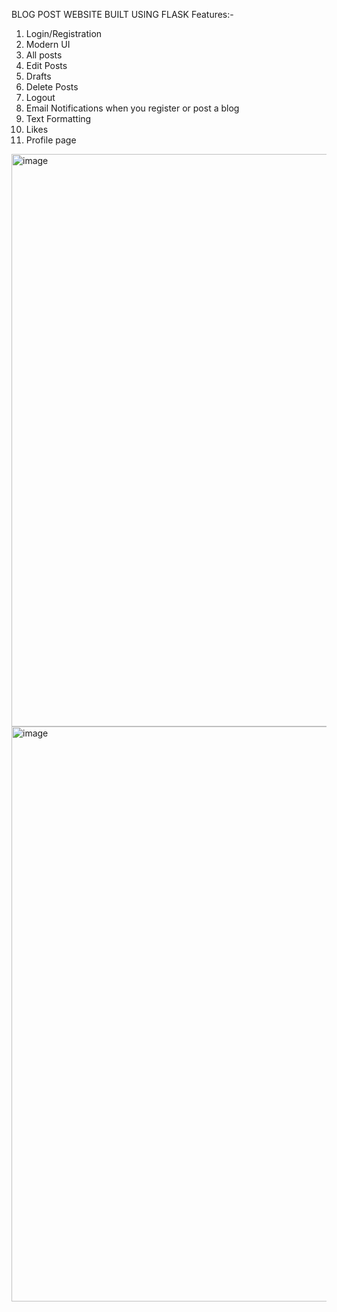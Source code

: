 BLOG POST WEBSITE BUILT USING FLASK
Features:-
1. Login/Registration
2. Modern UI
3. All posts
4. Edit Posts
5. Drafts
6. Delete Posts
7. Logout
8. Email Notifications when you register or post a blog
9. Text Formatting
10. Likes
11. Profile page
<img width="1919" height="916" alt="image" src="https://github.com/user-attachments/assets/a8f0837d-81e2-44fa-963e-0f5f44790673" />

<img width="1919" height="920" alt="image" src="https://github.com/user-attachments/assets/6eb88034-4d3a-40d4-9cee-af052da2f940" />
